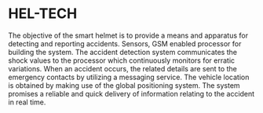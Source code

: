 # HEL-TECH
The objective of the smart helmet is to provide a means and apparatus for detecting and reporting accidents. Sensors, GSM enabled processor for building the system. The accident detection system communicates the shock values to the processor which continuously monitors for erratic variations. When an accident occurs, the related details are sent to the emergency contacts by utilizing a messaging service. The vehicle location is obtained by making use of the global positioning system. The system promises a reliable and quick delivery of information relating to the accident in real time. 

